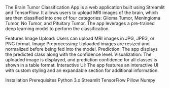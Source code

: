 
The Brain Tumor Classification App is a web application built using Streamlit and TensorFlow. It allows users to upload MRI images of the brain, which are then classified into one of four categories: Glioma Tumor, Meningioma Tumor, No Tumor, and Pituitary Tumor. The app leverages a pre-trained deep learning model to perform the classification.



Features
Image Upload: Users can upload MRI images in JPG, JPEG, or PNG format.
Image Preprocessing: Uploaded images are resized and normalized before being fed into the model.
Prediction: The app displays the predicted class along with the confidence level.
Visualization: The uploaded image is displayed, and prediction confidence for all classes is shown in a table format.
Interactive UI: The app features an interactive UI with custom styling and an expandable section for additional information.


Installation
Prerequisites
Python 3.x
Streamlit
TensorFlow
Pillow
Numpy
